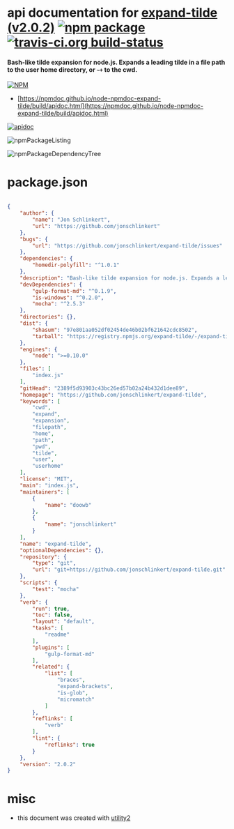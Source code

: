 # api documentation for  [expand-tilde (v2.0.2)](https://github.com/jonschlinkert/expand-tilde)  [![npm package](https://img.shields.io/npm/v/npmdoc-expand-tilde.svg?style=flat-square)](https://www.npmjs.org/package/npmdoc-expand-tilde) [![travis-ci.org build-status](https://api.travis-ci.org/npmdoc/node-npmdoc-expand-tilde.svg)](https://travis-ci.org/npmdoc/node-npmdoc-expand-tilde)
#### Bash-like tilde expansion for node.js. Expands a leading tilde in a file path to the user home directory, or `~+` to the cwd.

[![NPM](https://nodei.co/npm/expand-tilde.png?downloads=true&downloadRank=true&stars=true)](https://www.npmjs.com/package/expand-tilde)

- [https://npmdoc.github.io/node-npmdoc-expand-tilde/build/apidoc.html](https://npmdoc.github.io/node-npmdoc-expand-tilde/build/apidoc.html)

[![apidoc](https://npmdoc.github.io/node-npmdoc-expand-tilde/build/screenCapture.buildCi.browser.%252Ftmp%252Fbuild%252Fapidoc.html.png)](https://npmdoc.github.io/node-npmdoc-expand-tilde/build/apidoc.html)

![npmPackageListing](https://npmdoc.github.io/node-npmdoc-expand-tilde/build/screenCapture.npmPackageListing.svg)

![npmPackageDependencyTree](https://npmdoc.github.io/node-npmdoc-expand-tilde/build/screenCapture.npmPackageDependencyTree.svg)



# package.json

```json

{
    "author": {
        "name": "Jon Schlinkert",
        "url": "https://github.com/jonschlinkert"
    },
    "bugs": {
        "url": "https://github.com/jonschlinkert/expand-tilde/issues"
    },
    "dependencies": {
        "homedir-polyfill": "^1.0.1"
    },
    "description": "Bash-like tilde expansion for node.js. Expands a leading tilde in a file path to the user home directory, or '~+' to the cwd.",
    "devDependencies": {
        "gulp-format-md": "^0.1.9",
        "is-windows": "^0.2.0",
        "mocha": "^2.5.3"
    },
    "directories": {},
    "dist": {
        "shasum": "97e801aa052df02454de46b02bf621642cdc8502",
        "tarball": "https://registry.npmjs.org/expand-tilde/-/expand-tilde-2.0.2.tgz"
    },
    "engines": {
        "node": ">=0.10.0"
    },
    "files": [
        "index.js"
    ],
    "gitHead": "2389f5d93903c43bc26ed57b02a24b432d1dee89",
    "homepage": "https://github.com/jonschlinkert/expand-tilde",
    "keywords": [
        "cwd",
        "expand",
        "expansion",
        "filepath",
        "home",
        "path",
        "pwd",
        "tilde",
        "user",
        "userhome"
    ],
    "license": "MIT",
    "main": "index.js",
    "maintainers": [
        {
            "name": "doowb"
        },
        {
            "name": "jonschlinkert"
        }
    ],
    "name": "expand-tilde",
    "optionalDependencies": {},
    "repository": {
        "type": "git",
        "url": "git+https://github.com/jonschlinkert/expand-tilde.git"
    },
    "scripts": {
        "test": "mocha"
    },
    "verb": {
        "run": true,
        "toc": false,
        "layout": "default",
        "tasks": [
            "readme"
        ],
        "plugins": [
            "gulp-format-md"
        ],
        "related": {
            "list": [
                "braces",
                "expand-brackets",
                "is-glob",
                "micromatch"
            ]
        },
        "reflinks": [
            "verb"
        ],
        "lint": {
            "reflinks": true
        }
    },
    "version": "2.0.2"
}
```



# misc
- this document was created with [utility2](https://github.com/kaizhu256/node-utility2)
